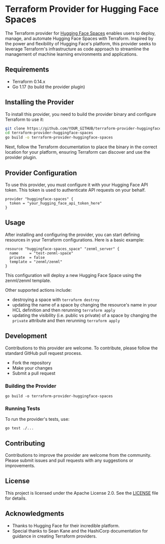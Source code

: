 # Terraform Provider for Hugging Face Spaces

The Terraform provider for [Hugging Face Spaces](https://huggingface.co/spaces) enables users to deploy, manage, and automate Hugging Face Spaces with Terraform. Inspired by the power and flexibility of Hugging Face's platform, this provider seeks to leverage Terraform's infrastructure as code approach to streamline the management of machine learning environments and applications.

## Requirements

- Terraform 0.14.x
- Go 1.17 (to build the provider plugin)

## Installing the Provider

To install this provider, you need to build the provider binary and configure Terraform to use it:

```bash
git clone https://github.com/YOUR_GITHUB/terraform-provider-huggingface-spaces.git
cd terraform-provider-huggingface-spaces
go build -o terraform-provider-huggingface-spaces
```

Next, follow the Terraform documentation to place the binary in the correct location for your platform, ensuring Terraform can discover and use the provider plugin.

## Provider Configuration

To use this provider, you must configure it with your Hugging Face API token. This token is used to authenticate API requests on your behalf.

```hcl
provider "huggingface-spaces" {
  token = "your_hugging_face_api_token_here"
}
```

## Usage

After installing and configuring the provider, you can start defining resources in your Terraform configurations. Here is a basic example:

```hcl
resource "huggingface-spaces_space" "zenml_server" {
  name     = "test-zenml-space"
  private  = false
  template = "zenml/zenml"
}
```

This configuration will deploy a new Hugging Face Space using the zenml/zenml
template.

Other supported actions include:

- destroying a space with `terraform destroy`
- updating the name of a space by changing the resource's name in your HCL
  definition and then rerunning `terraform apply`
- updating the visibility (i.e. public vs private) of a space by changing the `private`
  attribute and then rerunning `terraform apply`

## Development

Contributions to this provider are welcome. To contribute, please follow the standard GitHub pull request process.

- Fork the repository
- Make your changes
- Submit a pull request

### Building the Provider

```
go build -o terraform-provider-huggingface-spaces
```

### Running Tests

To run the provider's tests, use:

```
go test ./...
```

## Contributing

Contributions to improve the provider are welcome from the community. Please submit issues and pull requests with any suggestions or improvements.

## License

This project is licensed under the Apache License 2.0. See the [LICENSE](LICENSE.md) file for details.

## Acknowledgments

- Thanks to Hugging Face for their incredible platform.
- Special thanks to Sean Kane and the HashiCorp documentation for guidance in creating Terraform providers.
